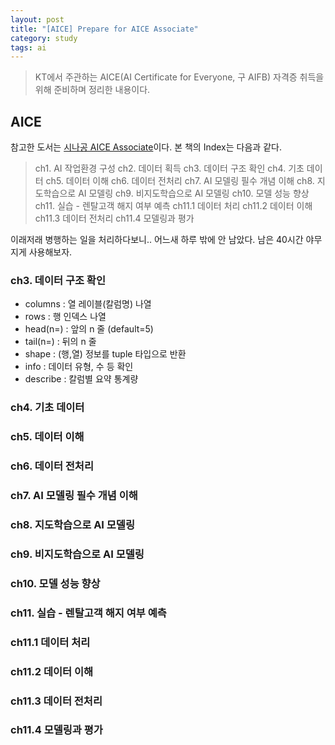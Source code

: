 ```yaml
---
layout: post
title: "[AICE] Prepare for AICE Associate"
category: study
tags: ai
---
```


> KT에서 주관하는 AICE(AI Certificate for Everyone, 구 AIFB) 자격증 취득을 위해 준비하며 정리한 내용이다.

## AICE
참고한 도서는 [시나공 AICE Associate]이다.
본 책의 Index는 다음과 같다.

> ch1. AI 작업환경 구성
ch2. 데이터 획득
ch3. 데이터 구조 확인
ch4. 기초 데이터
ch5. 데이터 이해
ch6. 데이터 전처리
ch7. AI 모델링 필수 개념 이해
ch8. 지도학습으로 AI 모델링
ch9. 비지도학습으로 AI 모델링
ch10. 모델 성능 향상
ch11. 실습 - 렌탈고객 해지 여부 예측
ch11.1 데이터 처리
ch11.2 데이터 이해
ch11.3 데이터 전처리
ch11.4 모델링과 평가

이래저래 병행하는 일을 처리하다보니.. 
어느새 하루 밖에 안 남았다. 
남은 40시간 야무지게 사용해보자.

### ch3. 데이터 구조 확인
* columns : 열 레이블(칼럼명) 나열
* rows : 행 인덱스 나열
* head(n=) : 앞의 n 줄 (default=5)
* tail(n=) : 뒤의 n 줄
* shape : (행,열) 정보를 tuple 타입으로 반환
* info : 데이터 유형, 수 등 확인
* describe : 칼럼별 요약 통계량

### ch4. 기초 데이터
### ch5. 데이터 이해
### ch6. 데이터 전처리
### ch7. AI 모델링 필수 개념 이해
### ch8. 지도학습으로 AI 모델링
### ch9. 비지도학습으로 AI 모델링
### ch10. 모델 성능 향상
### ch11. 실습 - 렌탈고객 해지 여부 예측
### ch11.1 데이터 처리
### ch11.2 데이터 이해
### ch11.3 데이터 전처리
### ch11.4 모델링과 평가

<!-- Links -->
[시나공 AICE Associate]: https://www.yes24.com/Product/Goods/119826720
[AICE 홈페이지]: https://aice.study/main
